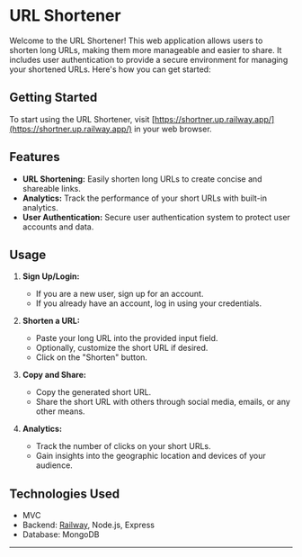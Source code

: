 # URL Shortener

Welcome to the URL Shortener! This web application allows users to shorten long URLs, making them more manageable and easier to share. It includes user authentication to provide a secure environment for managing your shortened URLs. Here's how you can get started:

## Getting Started

To start using the URL Shortener, visit [https://shortner.up.railway.app/](https://shortner.up.railway.app/) in your web browser.

## Features

- **URL Shortening:** Easily shorten long URLs to create concise and shareable links.
- **Analytics:** Track the performance of your short URLs with built-in analytics.
- **User Authentication:** Secure user authentication system to protect user accounts and data.

## Usage

1. **Sign Up/Login:**
   - If you are a new user, sign up for an account.
   - If you already have an account, log in using your credentials.

2. **Shorten a URL:**
   - Paste your long URL into the provided input field.
   - Optionally, customize the short URL if desired.
   - Click on the "Shorten" button.

3. **Copy and Share:**
   - Copy the generated short URL.
   - Share the short URL with others through social media, emails, or any other means.

4. **Analytics:**
   - Track the number of clicks on your short URLs.
   - Gain insights into the geographic location and devices of your audience.

## Technologies Used

- MVC
- Backend: [Railway](https://railway.app/), Node.js, Express
- Database: MongoDB

---
